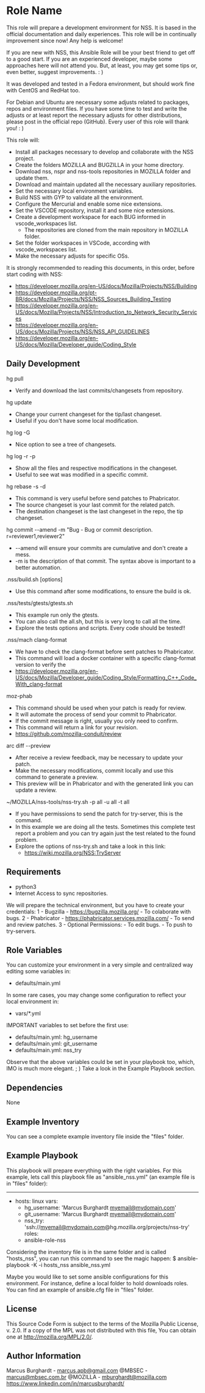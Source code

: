 Role Name
=========

This role will prepare a development environment for NSS.
It is based in the official documentation and daily experiences.
This role will be in continually improvement since now! Any help is welcome!

If you are new with NSS, this Ansible Role will be your best friend to get off to a good start.
If you are an experienced developer, maybe some approaches here will not attend you.
But, at least, you may get some tips or, even better, suggest improvements. : )

It was developed and tested in a Fedora environment, but should work fine
with CentOS and RedHat too.

For Debian and Ubuntu are necessary some adjusts related to packages, repos
and environment files. If you have some time to test and write the adjusts or
at least report the necessary adjusts for other distributions, please post in the
official repo (GitHub). Every user of this role will thank you! : )

This role will:
- Install all packages necessary to develop and collaborate with the NSS project.
- Create the folders MOZILLA and BUGZILLA in your home directory.
- Download nss, nspr and nss-tools repositories in MOZILLA folder and update them.
- Download and maintain updated all the necessary auxiliary repositories.
- Set the necessary local environment variables.
- Build NSS with GYP to validate all the environment.
- Configure the Mercurial and enable some nice extensions.
- Set the VSCODE repository, install it and some nice extensions.
- Create a development workspace for each BUG informed in vscode_workspaces list.
	- The repositories are cloned from the main repository in MOZILLA folder.
- Set the folder workspaces in VSCode, according with vscode_workspaces list.
- Make the necessary adjusts for specific OSs.

It is strongly recommended to reading this documents, in this order, before start coding with NSS:
- https://developer.mozilla.org/en-US/docs/Mozilla/Projects/NSS/Building
- https://developer.mozilla.org/pt-BR/docs/Mozilla/Projects/NSS/NSS_Sources_Building_Testing
- https://developer.mozilla.org/en-US/docs/Mozilla/Projects/NSS/Introduction_to_Network_Security_Services
- https://developer.mozilla.org/en-US/docs/Mozilla/Projects/NSS/NSS_API_GUIDELINES
- https://developer.mozilla.org/en-US/docs/Mozilla/Developer_guide/Coding_Style

Daily Development
------------

hg pull
- Verify and download the last commits/changesets from repository.

hg update
- Change your current changeset for the tip/last changeset.
- Useful if you don't have some local modification.

hg log -G
- Nice option to see a tree of changesets.

hg log -r <changeset> -p
- Show all the files and respective modifications in the changeset.
- Useful to see wat was modified in a specific commit.

hg rebase -s <source changeset> -d <destination changeset>
- This command is very useful before send patches to Phabricator.
- The source changeset is your last commit for the related patch.
- The destination changeset is the last changeset in the repo, the tip changeset.

hg commit --amend -m "Bug <BugID> - Bug or commit description. r=reviewer1,reviewer2"
- --amend will ensure your commits are cumulative and don't create a mess.
- -m is the description of that commit. The syntax above is important to a better automation.

.nss/build.sh [options]
- Use this command after some modifications, to ensure the build is ok.

.nss/tests/gtests/gtests.sh
- This example run only the gtests.
- You can also call the all.sh, but this is very long to call all the time.
- Explore the tests options and scripts. Every code should be tested!!

.nss/mach clang-format <modified file>
- We have to check the clang-format before sent patches to Phabricator.
- This command will load a docker container with a specific clang-format version to verify
  the <modified file>
- https://developer.mozilla.org/en-US/docs/Mozilla/Developer_guide/Coding_Style/Formatting_C++_Code_With_clang-format

moz-phab
- This command should be used when your patch is ready for review.
- It will automate the process of send your commit to Phabricator.
- If the commit message is right, usually you only need to confirm.
- This command will return a link for your revision.
- https://github.com/mozilla-conduit/review

arc diff --preview
- After receive a review feedback, may be necessary to update your patch.
- Make the necessary modifications, commit locally and use this command to generate a preview.
- This preview will be in Phabricator and with the generated link you can update a review.

~/MOZILLA/nss-tools/nss-try.sh -p all -u all -t all
- If you have permissions to send the patch for try-server, this is the command.
- In this example we are doing all the tests. Sometimes this complete test report a problem
  and you can try again just the test related to the found problem.
- Explore the options of nss-try.sh and take a look in this link:
  - https://wiki.mozilla.org/NSS:TryServer

Requirements
------------

- python3
- Internet Access to sync repositories.

We will prepare the technical environment, but you have to create your credentials:
1 - Bugzilla - https://bugzilla.mozilla.org/
	- To colaborate with bugs.
2 - Phabricator - https://phabricator.services.mozilla.com/ 
	- To send and review patches.
3 - Optional Permissions:
	- To edit bugs.
	- To push to try-servers.

Role Variables
--------------

You can customize your environment in a very simple and centralized way editing some variables in:
- defaults/main.yml

In some rare cases, you may change some configuration to reflect your local environment in:
- vars/*.yml

IMPORTANT variables to set before the first use:
- defaults/main.yml: hg_username
- defaults/main.yml: git_username
- defaults/main.yml: nss_try

Observe that the above variables could be set in your playbook too, which, IMO is much more elegant. ; )
Take a look in the Example Playbook section.

Dependencies
------------

None

Example Inventory
----------------

You can see a complete example inventory file inside the "files" folder.

Example Playbook
----------------

This playbook will prepare everything with the right variables. For this example, lets call
this playbook file as "ansible_nss.yml" (an example file is in "files" folder):

---
- hosts: linux
  vars:
    - hg_username: 'Marcus Burghardt <myemail@mydomain.com>'
    - git_username: 'Marcus Burghardt <myemail@mydomain.com>'
    - nss_try: 'ssh://myemail@mydomain.com@hg.mozilla.org/projects/nss-try'
  roles:
    - ansible-role-nss

Considering the inventory file is in the same folder and is called "hosts_nss", you can run
this command to see the magic happen:
$ ansible-playbook -K -i hosts_nss ansible_nss.yml

Maybe you would like to set some ansible configurations for this environment.
For instance, define a local folder to hold downloads roles. You can find an example of
ansible.cfg file in "files" folder.

License
-------

This Source Code Form is subject to the terms of the Mozilla Public
License, v. 2.0. If a copy of the MPL was not distributed with this
file, You can obtain one at http://mozilla.org/MPL/2.0/.

Author Information
------------------

Marcus Burghardt - marcus.apb@gmail.com
@MBSEC - marcus@mbsec.com.br
@MOZILLA - mburghardt@mozilla.com
https://www.linkedin.com/in/marcusburghardt/
